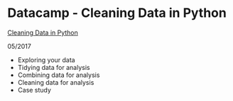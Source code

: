<!-- $theme: gaia -->
# Datacamp - Cleaning Data in Python
[Cleaning Data in Python](https://www.datacamp.com/courses/cleaning-data-in-python) 

05/2017  

- Exploring your data 
- Tidying data for analysis 
- Combining data for analysis
- Cleaning data for analysis
- Case study 